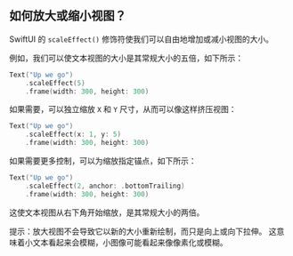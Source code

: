 如何放大或缩小视图？
----

SwiftUI 的 `scaleEffect()` 修饰符使我们可以自由地增加或减小视图的大小。

例如，我们可以使文本视图的大小是其常规大小的五倍，如下所示：

```swift
Text("Up we go")
    .scaleEffect(5)
    .frame(width: 300, height: 300)
```

如果需要，可以独立缩放 `X` 和 `Y` 尺寸，从而可以像这样挤压视图：

```swift
Text("Up we go")
    .scaleEffect(x: 1, y: 5)
    .frame(width: 300, height: 300)
```

如果需要更多控制，可以为缩放指定锚点，如下所示：

```swift
Text("Up we go")
    .scaleEffect(2, anchor: .bottomTrailing)
    .frame(width: 300, height: 300)
```

这使文本视图从右下角开始缩放，是其常规大小的两倍。

提示：放大视图不会导致它以新的大小重新绘制，而只是向上或向下拉伸。 这意味着小文本看起来会模糊，小图像可能看起来像像素化或模糊。